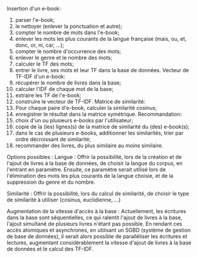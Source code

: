 Insertion d'un e-book:
1. parser l'e-book;
2. le nettoyer (enlever la ponctuation et autre);
3. compter le nombre de mots dans l'e-book;
4. enlever les mots les plus courants de la langue française (mais, ou, et, donc, or, ni, car, ...);
5. compter le nombre d'occurrence des mots;
6. enlever le genre et le nombre des mots;
7. calculer le TF des mots;
8. entrer le livre, ses mots et leur TF dans la base de données.
Vecteur de TF-IDF d'un e-book:
1. récupérer le nombre de livres dans la base;
2. calculer l'IDF de chaque mot de la base;
3. extraire les TF de l'e-book;
4. construire le vecteur de TF-IDF.
Matrice de similarité:
1. Pour chaque paire d'e-book, calculer la similarité cosinus;
2. enregistrer le résultat dans la matrice symétrique.
Recommandation:
1. choix d'un ou plusieurs e-books par l'utilisateur;
2. copie de la (les) lignes(s) de la matrice de similarité du (des) e-book(s);
3. dans le cas de plusieurs e-books, additionner les similarités, trier par ordre décroissant de similarité;
4. recommander des livres, du plus similaire au moins similaire.

Options possibles :
Langue :
Offrir la possibilité, lors de la création et de l'ajout de livres à la base de données, de choisir la langue du corpus, en l'entrant en paramètre. Ensuite, ce paramètre serait utilisé lors de l'élimination des mots les plus courants de la langue choisie, et de la suppression du genre et du nombre.

Similarité :
Offrir la possibilité, lors du calcul de similarité, de choisir le type de similarité à utiliser (cosinus, euclidienne, ...)

Augmentation de la vitesse d'accès à la base :
Actuellement, les écritures dans la base sont séquentielles, ce qui ralentit l'ajout de livres à la base, l'ajout simultané de plusieurs livres n'étant pas possible. En rendant ces accès atomiques et asynchrones, en utilisant un SGBD (système de gestion de base de données), il serait alors possible de paralléliser les écritures et lectures, augmentant considérablement la vitesse d'ajout de livres à la base de données et le calcul des TF-IDF.

